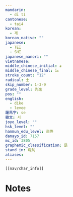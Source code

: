 ```yaml
---
mandarin:
  - dī tí
cantonese:
  - tai4
korean:
  - 제
korean_native: ""
japanese:
  - TEI
  - SHI
japanese_nanori: ""
vietnamese:
middle_chinese_initial: ʑ
middle_chinese_final: iᴇ
stroke_count: "12"
radical: 土
skip_number: 1-3-9
grade_level: 先進
pos: ""
english:
  - dike
  - levee
羅馬字: se
韓文: 서
joyo_level: ""
hsk_level: ""
hanmun_edu_level: 高等
danayo_id: 7157
mc_id: 3805
graphemic_classification: 是
stand_in: 堤防
aliases:
---
```

```meta-bind-embed
[[nav/char_info]]
```

# Notes
